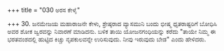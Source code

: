 +++
title = "030 ಅರಸ ಕೇಳೈ"

+++
30. ಜನಮೇಜಯ ಮಹಾರಾಜನೇ ಕೇಳು, ಶ್ರೇಷ್ಠರಾದ ವ್ಯಾಸಮುನಿ ಬಂದು ಭೀಷ್ಮ ಧೃತರಾಷ್ಟರಿಗೆ  ಬೋಧಿಸಿ ಅವರ ಶೋಕ ಜ್ವರವನ್ನು ನಿವಾರಣೆ  ಮಾಡಿದನು. ಬಳಿಕ ತಾಯಿ ಯೋಜನಗಂಧಿಯನ್ನು ಕರೆದು "ತಾಯೇ ನಿಮ್ಮ ಈ ಭರತವಂಶದಲ್ಲಿ ಹುಟ್ಟಿದ ಕಿಚ್ಚು ನೃಪಕುಲವನ್ನೇ ಉರಿಸುವುದು. ನೀವು ಇರುವುದು ಬೇಡ" ಎಂದು ಹೇಳಿದರು.